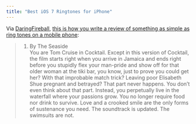 ```yaml
---
title: "Best iOS 7 Ringtones for iPhone"
---
```

<p>Via <a href="http://daringfireball.net/linked/2013/09/19/ios-7-ringtones">DaringFireball</a>, <a href="http://www.theawl.com/2013/09/the-top-5-ios7-ringtones">this is how you write a review of something as simple as ring tones on a mobile phone</a>:</p>
<blockquote>
<ol>
<li>By The Seaside<br />
  You are Tom Cruise in Cocktail. Except in this version of Cocktail, the film starts right when you arrive in Jamaica and ends right before you stupidly flex your man-pride and show off for that older woman at the tiki bar, you know, just to prove you could get her? With that improbable match trick? Leaving poor Elisabeth Shue pregnant and betrayed? That part never happens. You don’t even think about that part. Instead, you perpetually live in the waterfall where your passions grow. You no longer require food nor drink to survive. Love and a crooked smile are the only forms of sustenance you need. The soundtrack is updated. The swimsuits are not. </li>
</ol>
</blockquote>
